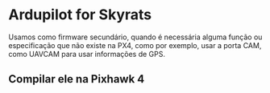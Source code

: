 # Ardupilot for Skyrats
Usamos como firmware secundário, quando é necessária alguma função ou especificação que não existe na PX4, como por exemplo, usar a porta CAM, como UAVCAM para usar informações de GPS.

## Compilar ele na Pixhawk 4
